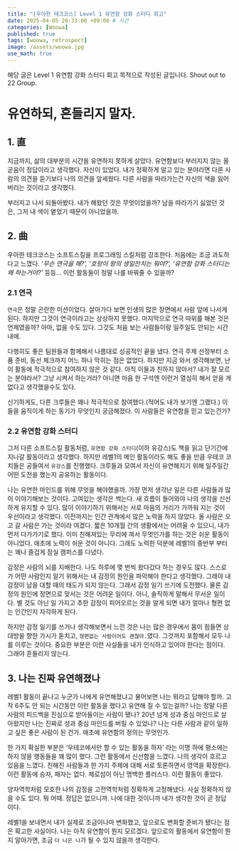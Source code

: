 ```yaml
---
title: "[우아한 테크코스] Level 1 유연함 강화 스터디 회고"
date: 2025-04-05 20:33:00 +09:00 # 시간
categories: [Woowa]
published: true
tags: [woowa, retrospect]
image: /assets/woowa.jpg 
use_math: true
---  
```


해당 글은 Level 1 유연함 강화 스터디 회고 목적으로 작성된 글입니다.
Shout out to 22 Group.

# 유연하되, 흔들리지 말자.

## 1. **直**

지금까지, 삶의 대부분의 시간을 유연하지 못하게 살았다. 유연함보다 부러지지 않는 올곧음이 정답이라고 생각했다. 자신이 있었다. 내가 정확하게 알고 있는 분야라면 다른 사람의 의견을 듣기보다 나의 의견을 앞세웠다. 다른 사람을 따라가는건 자신의 색을 잃어버리는 것이라고 생각했다. 

부러지고 나서 되돌아봤다. 내가 해왔던 것은 무엇이었을까? 남을 따라가기 싫었던 것은, 그저 내 색이 옅었기 때문이 아니었을까.

## 2. **曲**

우아한 테크코스는 소프트스킬을 프로그래밍 스킬처럼 강조한다. 처음에는 조금 과도하다고 느꼈다. ‘*무슨 연극을 해?’,  ‘호랑이 왕의 생일잔치는 뭐야?’, ‘유연함 강화 스터디는 왜 하는거야?’* 등등… 이런 활동들이 정말 나를 바꿔줄 수 있을까?

### 2.1 연극

`연극`은 정말 곤란한 미션이었다. 살아가다 보면 인생의 많은 장면에서 사람 앞에 나서게 된다. 하지만 그것이 연극이라고는 상상하지 못했다. 마지막으로 연극 따위를 해본 것은 언제였을까? 아마, 없을 수도 있다. 그것도 처음 보는 사람들이랑 일주일도 안되는 시간 내에.

다행히도 좋은 팀원들과 함께해서 나름대로 성공적인 끝을 냈다. 연극 주제 선정부터 소품 준비, 동선 체크까지 어느 하나 막히는 점은 없었다. 하지만 지금 와서 생각해보면, 난 이 활동에 적극적으로 참여하지 않은 것 같다. 아직 이들과 친하지 않아서? 내가 잘 모르는 분야라서? 그냥 시켜서 하는거라? 아니면 마음 한 구석엔 이런거 열심히 해서 얻을 게 없다고 생각했을수도 있다.

신기하게도, 다른 크루들은 꽤나 적극적으로 참여했다.(적어도 내가 보기엔 그랬다.) 이들을 움직이게 하는 동기가 무엇인지 궁금해졌다. 이 사람들은 유연함을 믿고 있는건가?

### 2.2 유연함 강화 스터디

그저 다른 소프트스킬 활동처럼, `유연함 강화 스터디`(이하 유강스)도 책을 읽고 단기간에 지나갈 활동이라고 생각했다. 하지만 레벨1의 메인 활동이라도 해도 좋을 만큼 우테코 코치들은 공들여서 `유강스`를 진행했다. 크루들과 모여서 자신이 유연해지기 위해 일주일간 어떤 도전을 했는지 공유하는 활동이다.

나는 유연한 마인드를 위해 무엇을 해야했을까. 가장 먼저 생각난 일은 다른 사람들과 많이 이야기해보는 것이다. 고여있는 생각은 썩는다. 새 흐름이 들어와야 나의 생각을 신선하게 유지할 수 있다. 많이 이야기하기 위해서는 서로 마음의 거리가 가까워 지는 것이 우선이라고 생각했다. 이전까지는 인간 관계에서 많은 노력을 하지 않았다. 올 사람은 오고 갈 사람은 가는 것이라 여겼다. 짧은 10개월 간의 생활에서는 어려울 수 있으니, 내가 먼저 다가가기로 했다. 이미 친해져있는 무리에 껴서 무엇인가를 하는 것은 쉬운 활동이 아니었다. 애초에 노력이 쉬운 것이 아니다. 그래도 노력한 덕분에 레벨1의 중반부 부터는 꽤나 즐겁게 잠실 캠퍼스를 다녔다.

감정은 사람의 뇌를 지배한다. 나도 하루에 몇 번씩 왔다갔다 하는 경우도 많다. 스스로가 어떤 사람인지 알기 위해서는 내 감정의 원인을 파악해야 한다고 생각했다. 그래야 내 감정이 남을 대할 때의 태도가 되지 않는다. 그래서 감정 일기 쓰기에 도전했다. 물론 감정의 원인에 정면으로 맞서는 것은 어려운 일이다. 아니, 솔직하게 말해서 무서운 일이다. 별 것도 아닌 일 가지고 추한 감정이 피어오르는 것을 알게 되면 내가 얼마나 형편 없는 인간인지 자각하게 된다.

하지만 감정 일기를 쓰거나 생각해보면서 느낀 것은 나는 많은 경우에서 몸이 힘들면 상대방을 향한 가시가 돋치고, `형편없는 사람이어도 괜찮아.`였다. 그것까지 포함해서 모두 나를 이루는 것이다. 중요한 부분은 이런 사실들을 내가 인식하고 있어야 한다는 점이다. 그래야 흔들리지 않는다.

## 3. 나는 진짜 유연해졌나

레벨1 활동이 끝나고 누군가 나에게 유연해졌냐고 물어보면 나는 뭐라고 답해야 할까. 고작 6주도 안 되는 시간동안 이런 활동을 했다고 유연해 질 수 있는걸까? 나는 정말 다른 사람의 피드백을 진심으로 받아들이는 사람이 됐나? 20년 넘게 성과 중심 마인드로 살아왔지만 나는 진짜로 성과 중심 마인드를 버릴 수 있었나? 나는 다른 사람과 같이 일하고 싶은 좋은 사람이 된 건가. 애초에 유연함의 정의는 무엇인가.

한 가지 확실한 부분은 ‘우테코에서만 할 수 있는 활동을 하자’ 라는 미명 하에 평소에는 하지 않을 행동들을 꽤 많이 했다. 그런 활동에서 신선함을 느꼈다. 나의 생각이 흐르고 있음을 느꼈다. 친해진 사람들과 한 가지 주제에 대해 서로 토론하면서 영역을 확장한다. 이런 활동에 승자, 패자는 없다. 제로섬이 아닌 명백한 플러스다. 이런 활동이 좋았다.

양자역학처럼 모호한 나의 감정을 고전역학처럼 정확하게 고정해냈다. 사실 정확하지 않을 수도 있다. 뭐 어때. 정답은 없으니까. 나에 대한 것이니까 내가 생각한 것이 곧 정답이다.

레벨1을 보내면서 내가 실제로 조금이나마 변화했고, 앞으로도 변화할 준비가 됐다는 점은 확고한 사실이다. 나는 아직 유연함이 뭔지 모르겠다. 앞으로의 활동에서 유연함이 뭔지 알아가면, 조금 `더 나은 나`가 될 수 있지 않을까 생각한다.